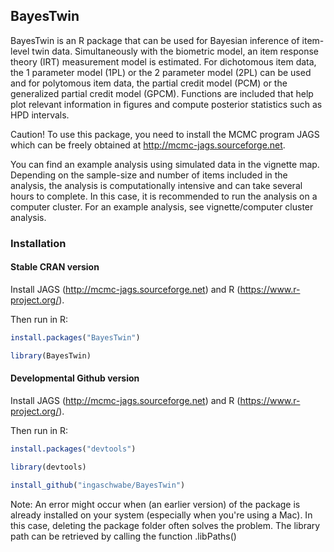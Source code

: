 ## BayesTwin
BayesTwin is an R package that can be used for Bayesian inference of item-level twin data. Simultaneously with the biometric model, an item response theory (IRT) measurement model is estimated. For dichotomous item data, the 1 parameter model (1PL) or the 2 parameter model (2PL) can be used and for polytomous item data, the partial credit model (PCM) or the generalized partial credit model (GPCM). Functions are included that help plot relevant information in figures and compute posterior statistics such as HPD intervals. 
 
Caution! To use this package, you need to install the MCMC program JAGS which can be freely obtained at http://mcmc-jags.sourceforge.net.

You can find an example analysis using simulated data in the vignette map. 
Depending on the sample-size and number of items included in the analysis, the analysis is computationally intensive and can take several hours to complete. In this case, it is recommended to run the analysis on a computer cluster. For an example analysis, see vignette/computer cluster analysis. 

### Installation

#### Stable CRAN version
Install JAGS (http://mcmc-jags.sourceforge.net) and R (https://www.r-project.org/).

Then run in R:

```r
install.packages("BayesTwin")

library(BayesTwin)
```

#### Developmental Github version
Install JAGS (http://mcmc-jags.sourceforge.net) and R (https://www.r-project.org/).

Then run in R:

```r
install.packages("devtools")

library(devtools)

install_github("ingaschwabe/BayesTwin")
```

Note: An error might occur when (an earlier version) of the package is already installed on your system (especially when you're using a Mac). In this case, deleting the package folder often solves the problem. The library path can be retrieved by calling the function .libPaths() 
